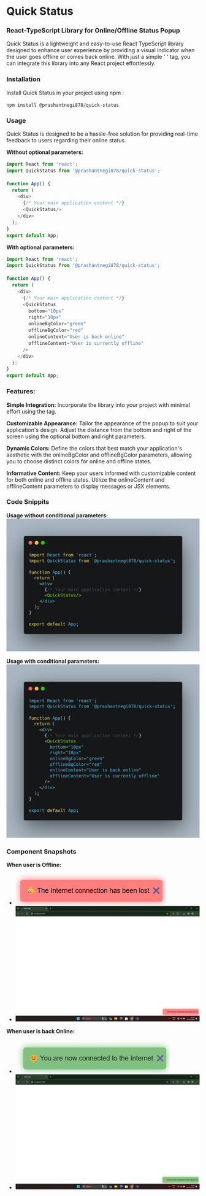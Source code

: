 # Quick Status
### React-TypeScript Library for Online/Offline Status Popup 


Quick Status is a lightweight and easy-to-use React TypeScript library designed to enhance user experience by providing a visual indicator when the user goes offline or comes back online. With just a simple ' <QuickStatus/> ' tag, you can integrate this library into any React project effortlessly.


### Installation
Install Quick Status in your project using npm :

`npm install @prashantnegi878/quick-status`

### Usage
Quick Status is designed to be a hassle-free solution for providing real-time feedback to users regarding their online status.

**Without optional parameters:**
```Javascript
import React from 'react';
import QuickStatus from '@prashantnegi878/quick-status';

function App() {
  return (
    <div>
      {/* Your main application content */}
      <QuickStatus/>
    </div>
  );
}
export default App;
```
**With optional parameters:**
```Javascript
import React from 'react';
import QuickStatus from '@prashantnegi878/quick-status';

function App() {
  return (
    <div>
      {/* Your main application content */}
      <QuickStatus
        bottom="10px"
        right="10px"
        onlineBgColor="green"
        offlineBgColor="red"
        onlineContent="User is back online"
        offlineContent="User is currently offline"
      />
    </div>
  );
}
export default App;
```

### **Features:**
**Simple Integration:** Incorporate the library into your project with minimal effort using the <QuickStatus/> tag.

**Customizable Appearance:** Tailor the appearance of the popup to suit your application's design. Adjust the distance from the bottom and right of the screen using the optional bottom and right parameters.

**Dynamic Colors:** Define the colors that best match your application's aesthetic with the onlineBgColor and offlineBgColor parameters, allowing you to choose distinct colors for online and offline states.

**Informative Content:** Keep your users informed with customizable content for both online and offline states. Utilize the onlineContent and offlineContent parameters to display messages or JSX elements.

### **Code Snippits**
**Usage without conditional parameters:**
![](https://raw.githubusercontent.com/PrashantNegi878/quick-status/main/public/snippits/withoutParams.png)


**Usage with conditional parameters:**
![](https://raw.githubusercontent.com/PrashantNegi878/quick-status/main/public/snippits/withParams.png)

### **Component Snapshots**

**When user is Offline:**
- ![](https://raw.githubusercontent.com/PrashantNegi878/quick-status/main/public/snippits/offline.png)
- ![](https://raw.githubusercontent.com/PrashantNegi878/quick-status/main/public/snippits/when%20offline.png)

**When user is back Online:**
- ![](https://raw.githubusercontent.com/PrashantNegi878/quick-status/main/public/snippits/online.png)
- ![](https://raw.githubusercontent.com/PrashantNegi878/quick-status/main/public/snippits/when%20online.png)
